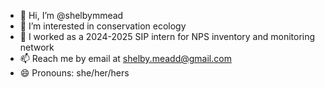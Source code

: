 - 👋 Hi, I’m @shelbymmead
- 👀 I’m interested in conservation ecology
- 🌱 I worked as a 2024-2025 SIP intern for NPS inventory and monitoring network
- 📫 Reach me by email at shelby.meadd@gmail.com
- 😄 Pronouns: she/her/hers
